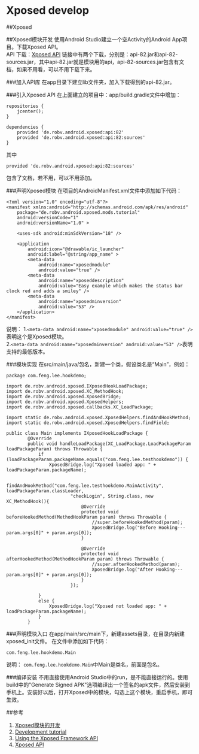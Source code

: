 # Xposed develop

##Xposed


##Xposed模块开发
使用Android Studio建立一个空Activity的Android App项目。下载Xposed API。  
API 下载：[Xposed API](https://bintray.com/rovo89/de.robv.android.xposed/api)
链接中有两个下载，分别是：api-82.jar和api-82-sources.jar，其中api-82.jar就是模块用的api，api-82-sources.jar包含有文档，如果不用看，可以不用下载下来。

###加入API库
在app目录下建立lib文件夹，加入下载得到的api-82.jar。

###引入Xposed API
在上面建立的项目中：app/build.gradle文件中增加：

```
repositories {
    jcenter();
}

dependencies {
    provided 'de.robv.android.xposed:api:82'
    provided 'de.robv.android.xposed:api:82:sources'
}
```

其中  
```
provided 'de.robv.android.xposed:api:82:sources'
```
包含了文档，若不用，可以不用添加。

###声明Xposed模块
在项目的AndroidManifest.xml文件中添加如下代码： 
 
```
<?xml version="1.0" encoding="utf-8"?>
<manifest xmlns:android="http://schemas.android.com/apk/res/android"
    package="de.robv.android.xposed.mods.tutorial"
    android:versionCode="1"
    android:versionName="1.0" >

    <uses-sdk android:minSdkVersion="18" />

    <application
        android:icon="@drawable/ic_launcher"
        android:label="@string/app_name" >
        <meta-data
            android:name="xposedmodule"
            android:value="true" />
        <meta-data
            android:name="xposeddescription"
            android:value="Easy example which makes the status bar clock red and adds a smiley" />
        <meta-data
            android:name="xposedminversion"
            android:value="53" />
    </application>
</manifest>
```
说明：
1.`<meta-data android:name="xposedmodule" android:value="true" />`表明这个是Xposed模块。  
2.`<meta-data android:name="xposedminversion" android:value="53" />`表明支持的最低版本。

 
###模块实现
在src/main/java/包名，新建一个类，假设类名是“Main”，例如：

```
package com.feng.lee.hookdemo;

import de.robv.android.xposed.IXposedHookLoadPackage;
import de.robv.android.xposed.XC_MethodHook;
import de.robv.android.xposed.XposedBridge;
import de.robv.android.xposed.XposedHelpers;
import de.robv.android.xposed.callbacks.XC_LoadPackage;

import static de.robv.android.xposed.XposedHelpers.findAndHookMethod;
import static de.robv.android.xposed.XposedHelpers.findField;

public class Main implements IXposedHookLoadPackage {
        @Override
        public void handleLoadPackage(XC_LoadPackage.LoadPackageParam loadPackageParam) throws Throwable {
            if (loadPackageParam.packageName.equals("com.feng.lee.testhookdemo")) {
                XposedBridge.log("Xposed loaded app: " + loadPackageParam.packageName);

                findAndHookMethod("com.feng.lee.testhookdemo.MainActivity", loadPackageParam.classLoader,
                        "checkLogin", String.class, new XC_MethodHook(){
                            @Override
                            protected void beforeHookedMethod(MethodHookParam param) throws Throwable {
                                //super.beforeHookedMethod(param);
                                XposedBridge.log("Before Hooking---param.args[0]" + param.args[0]);
                            }

                            @Override
                            protected void afterHookedMethod(MethodHookParam param) throws Throwable {
                                //super.afterHookedMethod(param);
                                XposedBridge.log("After Hooking---param.args[0]" + param.args[0]);
                            }
                        });

            }
            else {
                XposedBridge.log("Xposed not loaded app: " + loadPackageParam.packageName);
            }
        }
```

###声明模块入口
在app/main/src/main下，新建assets目录，在目录内新建xposed_init文件。
在文件中添加如下代码：

```
com.feng.lee.hookdemo.Main
```

说明：
`com.feng.lee.hookdemo.Main`中Main是类名，前面是包名。

###编译安装
不用直接使用Android Studio中的run，是不能直接运行的。使用build中的"Generate Signed APK"选项编译出一个签名的apk文件，然后安装到手机上。安装好以后，打开Xposed中的模块，勾选上这个模块，重启手机，即可生效。





##参考
1. [Xposed模块的开发](http://www.snowdream.tech/2016/09/02/android-develop-xposed-module/)
2. [Development tutorial](https://github.com/rovo89/XposedBridge/wiki/Development-tutorial)
3. [Using the Xposed Framework API](https://github.com/rovo89/XposedBridge/wiki/Using-the-Xposed-Framework-API)
4. [Xposed API](https://bintray.com/rovo89/de.robv.android.xposed/api)
